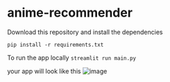 # anime-recommender

Download this repository and install the dependencies

`pip install -r requirements.txt`

To run the app locally
`streamlit run main.py`

your app will look like this
![image](https://user-images.githubusercontent.com/72936645/148957173-3d783299-cf60-4b15-a451-d36ec2df10e0.png)
